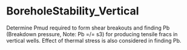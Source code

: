 # BoreholeStability_Vertical
Determine Pmud required to form shear breakouts and finding Pb (Breakdown pressure, Note: Pb =/= s3) for producing tensile fracs in vertical wells.
Effect of thermal stress is also considered in finding Pb.
